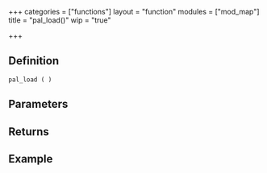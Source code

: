 +++
categories = ["functions"]
layout = "function"
modules = ["mod_map"]
title = "pal_load()"
wip = "true"

+++

## Definition

    pal_load ( )

## Parameters

## Returns

## Example

```
```
